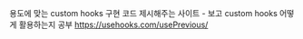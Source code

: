 용도에 맞는 custom hooks 구현 코드 제시해주는 사이트 - 보고 custom hooks 어떻게 활용하는지 공부
https://usehooks.com/usePrevious/